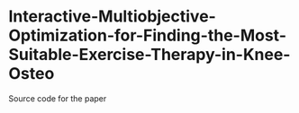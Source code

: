 # Interactive-Multiobjective-Optimization-for-Finding-the-Most-Suitable-Exercise-Therapy-in-Knee-Osteo
Source code for the paper
